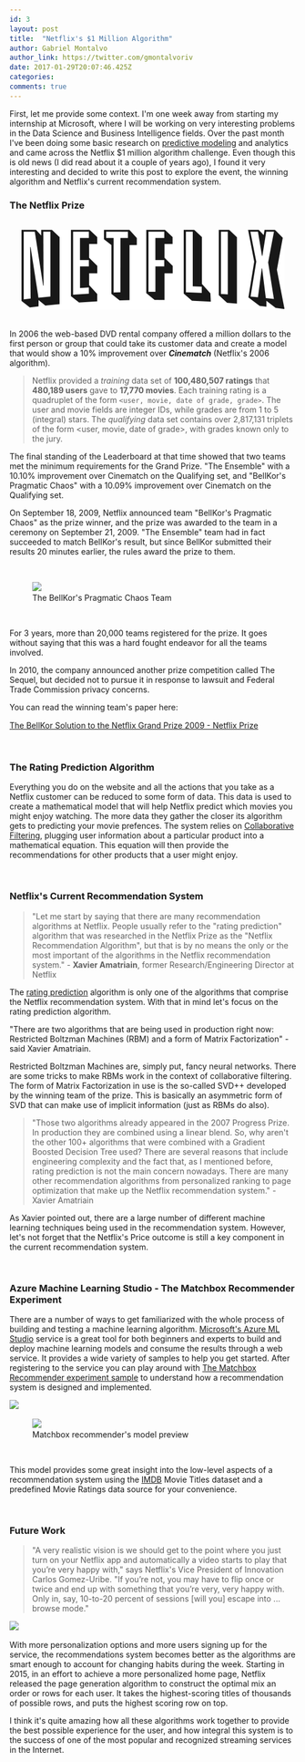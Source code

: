 ```yaml
---
id: 3
layout: post
title:  "Netflix's $1 Million Algorithm"
author: Gabriel Montalvo
author_link: https://twitter.com/gmontalvoriv
date: 2017-01-29T20:07:46.425Z
categories:
comments: true
---
```


First, let me provide some context. I'm one week away from starting my internship at Microsoft, where I will be working on very interesting problems in the Data Science and Business Intelligence fields. Over the past month I've been doing some basic research on [predictive modeling](https://en.wikipedia.org/wiki/Predictive_modelling) and analytics and came across the Netflix $1 million algorithm challenge. Even though this is old news (I did read about it a couple of years ago), I found it very interesting and decided to write this post to explore the event, the winning algorithm and Netflix's current recommendation system.

### The Netflix Prize

<br>

<center><img src="/assets/posts/images/netflix.png"></center>

<br>

In 2006 the web-based DVD rental company offered a million dollars to the first person or group that could take its customer data and create a model that would show a 10% improvement over ***Cinematch*** (Netflix's 2006 algorithm).

> Netflix provided a *training* data set of **100,480,507 ratings** that **480,189 users** gave to **17,770 movies**.  Each training rating is a quadruplet of the form `<user, movie, date of grade, grade>`. The user and movie fields are integer IDs, while grades are from 1 to 5 (integral) stars. The *qualifying* data set contains over 2,817,131 triplets of the form <user, movie, date of grade>, with grades known only to the jury. 

The final standing of the Leaderboard at that time showed that two teams met the minimum requirements for the Grand Prize. "The Ensemble" with a 10.10% improvement over Cinematch on the Qualifying set, and "BellKor's Pragmatic Chaos" with a 10.09% improvement over Cinematch on the Qualifying set.

On September 18, 2009, Netflix announced team "BellKor's Pragmatic Chaos" as the prize winner, and the prize was awarded to the team in a ceremony on September 21, 2009. "The Ensemble" team had in fact succeeded to match BellKor's result, but since BellKor submitted their results 20 minutes earlier, the rules award the prize to them.

<br>
<figure>
  <img src="https://digit.hbs.org/wp-content/uploads/sites/2/2015/10/bigcheck.jpg" data-action="zoom">
  <figcaption>The BellKor's Pragmatic Chaos Team</figcaption>
</figure><br>

For 3 years, more than 20,000 teams registered for the prize. It goes without saying that this was a hard fought endeavor for all the teams involved.

In 2010, the company announced another prize competition called The Sequel, but decided not to pursue it in response to lawsuit and Federal Trade Commission privacy concerns.

You can read the winning team's paper here: 

[The BellKor Solution to the Netﬂix Grand Prize 2009 - Netflix Prize](https://www.google.com/url?sa=t&rct=j&q=&esrc=s&source=web&cd=4&cad=rja&uact=8&ved=0ahUKEwjI4Z6UiOjRAhUollQKHWg4Cd0QFgg0MAM&url=http%3A%2F%2Fwww.netflixprize.com%2Fassets%2FGrandPrize2009_BPC_BellKor.pdf&usg=AFQjCNGYjYEo-H2X5xyyaHpkRmGr0dr5lw&sig2=lmwy6hubEdFXxfGvZtp6IA)

<br>

### The Rating Prediction Algorithm

Everything you do on the website and all the actions that you take as a Netflix customer can be reduced to some form of data. This data is used to create a mathematical model that will help Netflix predict which movies you might enjoy watching. The more data they gather the closer its algorithm gets to predicting your movie prefences. The system relies on [Collaborative Filtering](https://en.wikipedia.org/wiki/Collaborative_filtering), plugging user information about a particular product into a mathematical equation. This equation will then provide the recommendations for other products that a user might enjoy.

<br>

### Netflix's Current Recommendation System

> "Let me start by saying that there are many recommendation algorithms at Netflix. People usually refer to the "rating prediction" algorithm that was researched in the Netflix Prize as the "Netflix Recommendation Algorithm", but that is by no means the only or the most important of the algorithms in the Netflix recommendation system." - <b>Xavier Amatriain</b>, former Research/Engineering Director at Netflix

The <u>rating prediction</u> algorithm is only one of the algorithms that comprise the Netflix recommendation system. With that in mind let's focus on the rating prediction algorithm.

"There are two algorithms that are being used in production right now: Restricted Boltzman Machines (RBM) and a form of Matrix Factorization" - said Xavier Amatriain. 

Restricted Boltzman Machines are, simply put, fancy neural networks. There are some tricks to make RBMs work in the context of collaborative filtering. The form of Matrix Factorization in use is the so-called SVD++ developed by the winning team of the prize. This is basically an asymmetric form of SVD that can make use of implicit information (just as RBMs do also).

> "Those two algorithms already appeared in the 2007 Progress Prize. In production they are combined using a linear blend. So, why aren't the other 100+ algorithms that were combined with a Gradient Boosted Decision Tree used? There are several reasons that include engineering complexity and the fact that, as I mentioned before, rating prediction is not the main concern nowadays. There are many other recommendation algorithms from personalized ranking to page optimization that make up the Netflix recommendation system." - Xavier Amatriain

As Xavier pointed out, there are a large number of different machine learning techniques being used in the recommendation system. However, let's not forget that the Netflix's Price outcome is still a key component in the current recommendation system.

<br>

### Azure Machine Learning Studio - The Matchbox Recommender Experiment

There are a number of ways to get familiarized with the whole process of building and testing a machine learning algorithm. [Microsoft's Azure ML Studio](https://studio.azureml.net/) service is a great tool for both beginners and experts to build and deploy machine learning models and consume the results through a web service. It provides a wide variety of samples to help you get started. After registering to the service you can play around with [The Matchbox Recommender experiment sample](https://gallery.cortanaintelligence.com/Experiment/3a02931f94114f47b4512dd9179b515e) to understand how a recommendation system is designed and implemented.

<img src="{{ site.baseurl }}/assets/posts/images/data-ratings.png" data-action="zoom">

<br>

<figure>
  <img src="{{ site.baseurl }}/assets/posts/images/model-1.png" data-action="zoom">
  <figcaption>Matchbox recommender's model preview</figcaption>
</figure>

<br>

This model provides some great insight into the low-level aspects of a recommendation system using the [IMDB](http://www.imdb.com/) Movie Titles dataset and a predefined Movie Ratings data source for your convenience.

<br>

### Future Work

> "A very realistic vision is we should get to the point where you just turn on your Netflix app and automatically a video starts to play that you’re very happy with," says Netflix's Vice President of Innovation Carlos Gomez-Uribe. "If you’re not, you may have to flip once or twice and end up with something that you’re very, very happy with. Only in, say, 10-to-20 percent of sessions [will you] escape into ... browse mode."

<img src="{{ site.baseurl }}/assets/posts/images/netflix-homescreen.jpg" data-action="zoom">

With more personalization options and more users signing up for the service, the recommendations system becomes better as the algorithms are smart enough to account for changing habits during the week. Starting in 2015, in an effort to achieve a more personalized home page, Netflix released the page generation algorithm to construct the optimal mix an order or rows for each user. It takes the highest-scoring titles of thousands of possible rows, and puts the highest scoring row on top.

I think it's quite amazing how all these algorithms work together to provide the best possible experience for the user, and how integral this system is to the success of one of the most popular and recognized streaming services in the Internet.